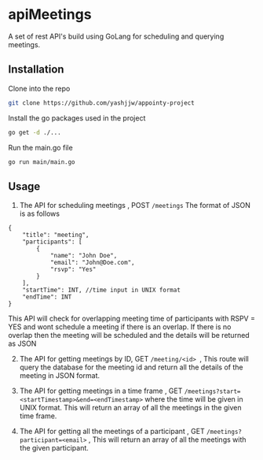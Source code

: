 # apiMeetings

A set of rest API's build using GoLang for scheduling and querying meetings.

## Installation

Clone into the repo
```bash 
git clone https://github.com/yashjjw/appointy-project
```
Install the go packages used in the project
```bash
go get -d ./...
```
Run the main.go file
```bash
go run main/main.go
```

## Usage

1. The API for scheduling meetings , POST `/meetings`  The format of JSON is as follows
```
{
    "title": "meeting",
    "participants": [
        {
            "name": "John Doe",
            "email": "John@Doe.com",
            "rsvp": "Yes"
        }
    ],
    "startTime": INT, //time input in UNIX format 
    "endTime": INT
}

```

This API will check for overlapping meeting time of participants with RSPV = YES and wont schedule a meeting if there is an overlap. 
If there is no overlap then the meeting will be scheduled and the details will be returned as JSON

2. The API for getting meetings by ID, GET `/meeting/<id> `, This route will query the database for the meeting id and return all the details of the meeting in JSON format.

3. The API for getting meetings in a time frame , GET `/meetings?start=<startTimestamp>&end=<endTimestamp>` where the time will be given in UNIX format.
This will return an array of all the meetings in the given time frame.

4. The API for getting all the meetings of a participant , GET `/meetings?participant=<email>` , This will return an array of all the meetings with the given participant. 
